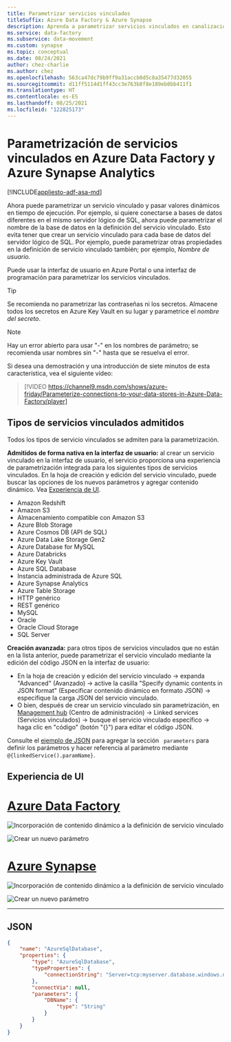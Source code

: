 ```yaml
---
title: Parametrizar servicios vinculados
titleSuffix: Azure Data Factory & Azure Synapse
description: Aprenda a parametrizar servicios vinculados en canalizaciones de Azure Data Factory y Azure Synapse Analytics, y pase valores dinámicos en tiempo de ejecución.
ms.service: data-factory
ms.subservice: data-movement
ms.custom: synapse
ms.topic: conceptual
ms.date: 08/24/2021
author: chez-charlie
ms.author: chez
ms.openlocfilehash: 563ca47dc79b9ff9a31accb0d5c8a35477d32055
ms.sourcegitcommit: d11ff5114d1ff43cc3e763b8f8e189eb0bb411f1
ms.translationtype: HT
ms.contentlocale: es-ES
ms.lasthandoff: 08/25/2021
ms.locfileid: "122825173"
---
```

# <a name="parameterize-linked-services-in-azure-data-factory-and-azure-synapse-analytics"></a>Parametrización de servicios vinculados en Azure Data Factory y Azure Synapse Analytics

[!INCLUDE[appliesto-adf-asa-md](includes/appliesto-adf-asa-md.md)]

Ahora puede parametrizar un servicio vinculado y pasar valores dinámicos en tiempo de ejecución. Por ejemplo, si quiere conectarse a bases de datos diferentes en el mismo servidor lógico de SQL, ahora puede parametrizar el nombre de la base de datos en la definición del servicio vinculado. Esto evita tener que crear un servicio vinculado para cada base de datos del servidor lógico de SQL. Por ejemplo, puede parametrizar otras propiedades en la definición de servicio vinculado también; por ejemplo, *Nombre de usuario.*

Puede usar la interfaz de usuario en Azure Portal o una interfaz de programación para parametrizar los servicios vinculados.

> [!TIP]
> Se recomienda no parametrizar las contraseñas ni los secretos. Almacene todos los secretos en Azure Key Vault en su lugar y parametrice el *nombre del secreto*.

> [!Note]
> Hay un error abierto para usar "-" en los nombres de parámetro; se recomienda usar nombres sin "-" hasta que se resuelva el error.

Si desea una demostración y una introducción de siete minutos de esta característica, vea el siguiente vídeo:

> [!VIDEO https://channel9.msdn.com/shows/azure-friday/Parameterize-connections-to-your-data-stores-in-Azure-Data-Factory/player]

## <a name="supported-linked-service-types"></a>Tipos de servicios vinculados admitidos

Todos los tipos de servicio vinculados se admiten para la parametrización.

**Admitidos de forma nativa en la interfaz de usuario:** al crear un servicio vinculado en la interfaz de usuario, el servicio proporciona una experiencia de parametrización integrada para los siguientes tipos de servicios vinculados. En la hoja de creación y edición del servicio vinculado, puede buscar las opciones de los nuevos parámetros y agregar contenido dinámico. Vea [Experiencia de UI](#ui-experience).

- Amazon Redshift
- Amazon S3
- Almacenamiento compatible con Amazon S3
- Azure Blob Storage
- Azure Cosmos DB (API de SQL)
- Azure Data Lake Storage Gen2
- Azure Database for MySQL
- Azure Databricks
- Azure Key Vault
- Azure SQL Database
- Instancia administrada de Azure SQL
- Azure Synapse Analytics 
- Azure Table Storage
- HTTP genérico
- REST genérico
- MySQL
- Oracle
- Oracle Cloud Storage
- SQL Server

**Creación avanzada:** para otros tipos de servicios vinculados que no están en la lista anterior, puede parametrizar el servicio vinculado mediante la edición del código JSON en la interfaz de usuario:

- En la hoja de creación y edición del servicio vinculado -> expanda "Advanced" (Avanzado) -> active la casilla "Specify dynamic contents in JSON format" (Especificar contenido dinámico en formato JSON) -> especifique la carga JSON del servicio vinculado. 
- O bien, después de crear un servicio vinculado sin parametrización, en [Management hub](author-visually.md#management-hub) (Centro de administración) -> Linked services (Servicios vinculados) -> busque el servicio vinculado específico -> haga clic en "código" (botón "{}") para editar el código JSON. 

Consulte el [ejemplo de JSON](#json) para agregar la sección ` parameters` para definir los parámetros y hacer referencia al parámetro mediante ` @{linkedService().paramName} `.

## <a name="ui-experience"></a>Experiencia de UI

# <a name="azure-data-factory"></a>[Azure Data Factory](#tab/data-factory)

![Incorporación de contenido dinámico a la definición de servicio vinculado](media/parameterize-linked-services/parameterize-linked-services-image-1.png)

![Crear un nuevo parámetro](media/parameterize-linked-services/parameterize-linked-services-image-2.png)

# <a name="azure-synapse"></a>[Azure Synapse](#tab/synapse-analytics)

![Incorporación de contenido dinámico a la definición de servicio vinculado](media/parameterize-linked-services/parameterize-linked-services-image-1-synapse.png)

![Crear un nuevo parámetro](media/parameterize-linked-services/parameterize-linked-services-image-2-synapse.png)

---

## <a name="json"></a>JSON

```json
{
    "name": "AzureSqlDatabase",
    "properties": {
        "type": "AzureSqlDatabase",
        "typeProperties": {
            "connectionString": "Server=tcp:myserver.database.windows.net,1433;Database=@{linkedService().DBName};User ID=user;Password=fake;Trusted_Connection=False;Encrypt=True;Connection Timeout=30"
        },
        "connectVia": null,
        "parameters": {
            "DBName": {
                "type": "String"
            }
        }
    }
}
```
